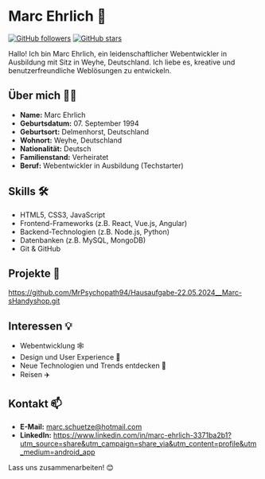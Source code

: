 # Marc Ehrlich 👋

[![GitHub followers](https://img.shields.io/github/followers/MarcEhrlich?style=social&label=Follow)](https://github.com/MarcEhrlich) [![GitHub stars](https://img.shields.io/github/stars/MarcEhrlich?style=social&label=Star)](https://github.com/MarcEhrlich)

Hallo! Ich bin Marc Ehrlich, ein leidenschaftlicher Webentwickler in Ausbildung mit Sitz in Weyhe, Deutschland. Ich liebe es, kreative und benutzerfreundliche Weblösungen zu entwickeln.

## Über mich 👨‍💻

- **Name:** Marc Ehrlich
- **Geburtsdatum:** 07. September 1994
- **Geburtsort:** Delmenhorst, Deutschland
- **Wohnort:** Weyhe, Deutschland
- **Nationalität:** Deutsch
- **Familienstand:** Verheiratet
- **Beruf:** Webentwickler in Ausbildung (Techstarter)

## Skills 🛠️

- HTML5, CSS3, JavaScript
- Frontend-Frameworks (z.B. React, Vue.js, Angular)
- Backend-Technologien (z.B. Node.js, Python)
- Datenbanken (z.B. MySQL, MongoDB)
- Git & GitHub

## Projekte 🚀

https://github.com/MrPsychopath94/Hausaufgabe-22.05.2024__Marc-sHandyshop.git


## Interessen 💡

- Webentwicklung 🕸️
- Design und User Experience 🎨
- Neue Technologien und Trends entdecken 🤖
- Reisen ✈️


## Kontakt 📫

- **E-Mail:** marc.schuetze@hotmail.com
- **LinkedIn:** https://www.linkedin.com/in/marc-ehrlich-3371ba2b1?utm_source=share&utm_campaign=share_via&utm_content=profile&utm_medium=android_app


Lass uns zusammenarbeiten! 😊
